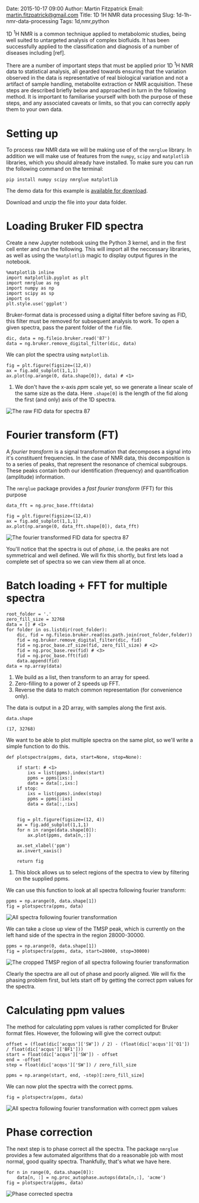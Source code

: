 Date: 2015-10-17 09:00
Author: Martin Fitzpatrick
Email: martin.fitzpatrick@gmail.com
Title: 1D 1H NMR data processing
Slug: 1d-1h-nmr-data-processing
Tags: 1d,nmr,python

1D <sup>1</sup>H NMR is a common technique applied to metabolomic studies, being well suited
to untargeted analysis of complex biofluids. It has been successfully applied to
the classification and diagnosis of a number of diseases including [ref].

There are a number of important steps that must be applied prior 1D <sup>1</sup>H NMR data
to statistical analysis, all gearded towards ensuring that the variation observed
in the data is representative of real biological variation and not a artifact of
sample handling, metabolite extraction or NMR acquisition. These steps are
described briefly below and approached in turn in the following method. It is
important to familiarise yourself with both the purpose of these steps, and
any associated caveats or limits, so that you can correctly apply them to your
own data.

# Setting up

To process raw NMR data we will be making use of of the `nmrglue` library. In
addition we will make use of features from the `numpy`, `scipy` and `matplotlib`
libraries, which you should already have installed.
To make sure you can run the following command on the terminal:

    pip install numpy scipy nmrglue matplotlib

The demo data for this example is [available for download](http://download.martinfitzpatrick.name/1d-1h-nmr-data-processing.zip).

Download and unzip the file into your data folder.

# Loading Bruker FID spectra

Create a new Jupyter notebook using the Python 3 kernel, and in the first cell
enter and run the following. This will import all the neccessary libraries, as
well as using the `%matplotlib` magic to display output figures in the notebook.

    %matplotlib inline
    import matplotlib.pyplot as plt
    import nmrglue as ng
    import numpy as np
    import scipy as sp
    import os
    plt.style.use('ggplot')

Bruker-format data is processed using a digital filter before saving as FID, this
filter must be removed for subsequent analysis to work. To open a given spectra,
pass the parent folder of the `fid` file.

    dic, data = ng.fileio.bruker.read('87')
    data = ng.bruker.remove_digital_filter(dic, data)

We can plot the spectra using `matplotlib`.

    fig = plt.figure(figsize=(12,4))
    ax = fig.add_subplot(1,1,1)
    ax.plot(np.arange(0, data.shape[0]), data) # <1>

1. We don't have the x-axis _ppm_ scale yet, so we generate a linear
   scale of the same size as the data. Here `.shape[0]` is the length of the fid along
   the first (and only) axis of the 1D spectra.

![The raw FID data for spectra 87](/images/code/1d-1h-nmr-data-processing/single-spectra-raw.png)


# Fourier transform (FT)

A _fourier transform_ is a signal transformation that decomposes a signal
into it's constituent frequencies. In the case of NMR data, this decomposition
is to a series of peaks, that represent the resonance of chemical subgroups. These
peaks contain both our identification (frequency) and quantification (amplitude)
information.

The `nmrglue` package provides a _fast fourier transform_ (FFT) for this purpose

    data_fft = ng.proc_base.fft(data)

    fig = plt.figure(figsize=(12,4))
    ax = fig.add_subplot(1,1,1)
    ax.plot(np.arange(0, data_fft.shape[0]), data_fft)

![The fourier transformed FID data for spectra 87](/images/code/1d-1h-nmr-data-processing/single-spectra-fft.png)

You'll notice that the spectra is out of _phase_, i.e. the peaks are not
symmetrical and well defined. We will fix this shortly, but first lets load
a complete set of spectra so we can view them all at once.

# Batch loading + FFT for multiple spectra

    root_folder = '.'
    zero_fill_size = 32768
    data = [] # <1>
    for folder in os.listdir(root_folder):
        dic, fid = ng.fileio.bruker.read(os.path.join(root_folder,folder))
        fid = ng.bruker.remove_digital_filter(dic, fid)
        fid = ng.proc_base.zf_size(fid, zero_fill_size) # <2>
        fid = ng.proc_base.rev(fid) # <3>
        fid = ng.proc_base.fft(fid)
        data.append(fid)
    data = np.array(data)

1. We build as a list, then transform to an array for speed.
2. Zero-filling to a power of 2 speeds up FFT.
3. Reverse the data to match common representation (for convenience only).

The data is output in a 2D array, with samples along the first axis.

    data.shape

    (17, 32768)

We want to be able to plot multiple spectra on the same plot, so we'll write
a simple function to do this.

    def plotspectra(ppms, data, start=None, stop=None):

        if start: # <1>
            ixs = list(ppms).index(start)
            ppms = ppms[ixs:]
            data = data[:,ixs:]
        if stop:
            ixs = list(ppms).index(stop)
            ppms = ppms[:ixs]
            data = data[:,:ixs]


        fig = plt.figure(figsize=(12, 4))
        ax = fig.add_subplot(1,1,1)
        for n in range(data.shape[0]):
            ax.plot(ppms, data[n,:])

        ax.set_xlabel('ppm')
        ax.invert_xaxis()

        return fig

1. This block allows us to select regions of the spectra to view by filtering
   on the supplied ppms.

We can use this function to look at all spectra following fourier transform:

    ppms = np.arange(0, data.shape[1])
    fig = plotspectra(ppms, data)

![All spectra following fourier transformation](/images/code/1d-1h-nmr-data-processing/all-spectra-fft.png)

We can take a close up view of the TMSP peak, which is currently on the left
hand side of the spectra in the region 28000-30000.

    ppms = np.arange(0, data.shape[1])
    fig = plotspectra(ppms, data, start=28000, stop=30000)


![The cropped TMSP region of all spectra following fourier transformation](/images/code/1d-1h-nmr-data-processing/all-spectra-crop-fft.png)


Clearly the spectra are all out of phase and poorly aligned. We will fix the
phasing problem first, but lets start off by getting the correct ppm values for
the spectra.

# Calculating ppm values

The method for calculating ppm values is rather complicted for Bruker format
files. However, the following will give the correct output:


    offset = (float(dic['acqus']['SW']) / 2) - (float(dic['acqus']['O1']) / float(dic['acqus']['BF1']))
    start = float(dic['acqus']['SW']) - offset
    end = -offset
    step = float(dic['acqus']['SW']) / zero_fill_size

    ppms = np.arange(start, end, -step)[:zero_fill_size]

We can now plot the spectra with the correct ppms.

    fig = plotspectra(ppms, data)


![All spectra following fourier transformation with correct ppm values](/images/code/1d-1h-nmr-data-processing/all-spectra-fft-ppm.png)


# Phase correction

The next step is to phase correct all the spectra. The package `nmrglue` provides
a few automated algorithms that do a reasonable job with most normal, good quality
spectra. Thankfully, that's what we have here.

    for n in range(0, data.shape[0]):
        data[n, :] = ng.proc_autophase.autops(data[n,:], 'acme')
    fig = plotspectra(ppms, data)


![Phase corrected spectra](/images/code/1d-1h-nmr-data-processing/all-spectra-phase-correct.png)
